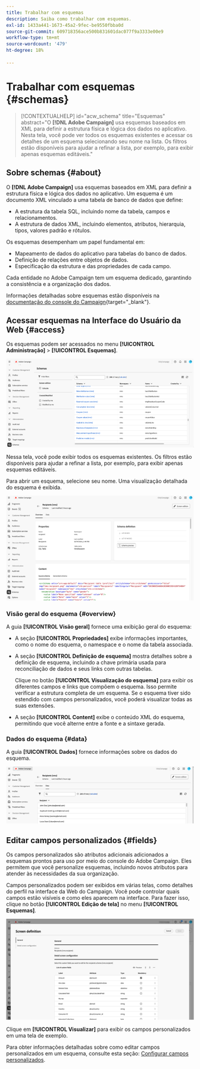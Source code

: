 ```yaml
---
title: Trabalhar com esquemas
description: Saiba como trabalhar com esquemas.
exl-id: 1433a441-1673-45a2-9fec-be9550fbba0d
source-git-commit: 609718356ace500b831601dac077f9a3333e00e9
workflow-type: tm+mt
source-wordcount: '479'
ht-degree: 18%

---
```


# Trabalhar com esquemas {#schemas}

>[!CONTEXTUALHELP]
>id="acw_schema"
>title="Esquemas"
>abstract="O **[!DNL Adobe Campaign]** usa esquemas baseados em XML para definir a estrutura física e lógica dos dados no aplicativo. Nesta tela, você pode ver todos os esquemas existentes e acessar os detalhes de um esquema selecionando seu nome na lista. Os filtros estão disponíveis para ajudar a refinar a lista, por exemplo, para exibir apenas esquemas editáveis."

## Sobre schemas {#about}

O **[!DNL Adobe Campaign]** usa esquemas baseados em XML para definir a estrutura física e lógica dos dados no aplicativo. Um esquema é um documento XML vinculado a uma tabela de banco de dados que define:

* A estrutura da tabela SQL, incluindo nome da tabela, campos e relacionamentos.
* A estrutura de dados XML, incluindo elementos, atributos, hierarquia, tipos, valores padrão e rótulos.

Os esquemas desempenham um papel fundamental em:

* Mapeamento de dados do aplicativo para tabelas do banco de dados.
* Definição de relações entre objetos de dados.
* Especificação da estrutura e das propriedades de cada campo.

Cada entidade no Adobe Campaign tem um esquema dedicado, garantindo a consistência e a organização dos dados.

Informações detalhadas sobre esquemas estão disponíveis na [documentação do console do Campaign](https://experienceleague.adobe.com/pt-br/docs/campaign/campaign-v8/developer/shemas-forms/schemas){target="_blank"}.

## Acessar esquemas na Interface do Usuário da Web {#access}

Os esquemas podem ser acessados no menu **[!UICONTROL Administração]** > **[!UICONTROL Esquemas]**.

![Tela da lista de esquemas mostrando os esquemas e filtros disponíveis](assets/schemas-list.png)

Nessa tela, você pode exibir todos os esquemas existentes. Os filtros estão disponíveis para ajudar a refinar a lista, por exemplo, para exibir apenas esquemas editáveis.

Para abrir um esquema, selecione seu nome. Uma visualização detalhada do esquema é exibida.

![Tela de detalhes do esquema mostrando as propriedades e o conteúdo do esquema](assets/schema-details.png)

### Visão geral do esquema {#overview}

A guia **[!UICONTROL Visão geral]** fornece uma exibição geral do esquema:

* A seção **[!UICONTROL Propriedades]** exibe informações importantes, como o nome do esquema, o namespace e o nome da tabela associada.

* A seção **[!UICONTROL Definição de esquema]** mostra detalhes sobre a definição de esquema, incluindo a chave primária usada para reconciliação de dados e seus links com outras tabelas.

  Clique no botão **[!UICONTROL Visualização do esquema]** para exibir os diferentes campos e links que compõem o esquema. Isso permite verificar a estrutura completa de um esquema. Se o esquema tiver sido estendido com campos personalizados, você poderá visualizar todas as suas extensões.

* A seção **[!UICONTROL Content]** exibe o conteúdo XML do esquema, permitindo que você alterne entre a fonte e a sintaxe gerada.

### Dados do esquema {#data}

A guia **[!UICONTROL Dados]** fornece informações sobre os dados do esquema.

![Guia de dados de esquema mostrando a estrutura de dados e os atributos](assets/schemas-data.png)

## Editar campos personalizados {#fields}

Os campos personalizados são atributos adicionais adicionados a esquemas prontos para uso por meio do console do Adobe Campaign. Eles permitem que você personalize esquemas, incluindo novos atributos para atender às necessidades da sua organização.

Campos personalizados podem ser exibidos em várias telas, como detalhes do perfil na interface da Web do Campaign. Você pode controlar quais campos estão visíveis e como eles aparecem na interface. Para fazer isso, clique no botão **[!UICONTROL Edição de tela]** no menu **[!UICONTROL Esquemas]**.

![Tela de campos personalizados mostrando atributos editáveis](assets/schemas-custom.png)

Clique em **[!UICONTROL Visualizar]** para exibir os campos personalizados em uma tela de exemplo.

Para obter informações detalhadas sobre como editar campos personalizados em um esquema, consulte esta seção: [Configurar campos personalizados](../administration/custom-fields.md).